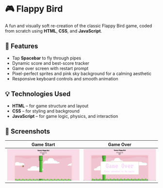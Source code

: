# 🎮 Flappy Bird
A fun and visually soft re-creation of the classic Flappy Bird game, coded from scratch using **HTML**, **CSS**, and **JavaScript**. 

## 🔧 Features

- Tap **Spacebar** to fly through pipes
- Dynamic score and best-score tracker
- Game over screen with restart prompt
- Pixel-perfect sprites and pink sky background for a calming aesthetic
- Responsive keyboard controls and smooth animation

## 💡 Technologies Used

- **HTML** – for game structure and layout
- **CSS** – for styling and background
- **JavaScript** – for game logic, physics, and interaction

## 📸 Screenshots

|           Game Start           |           Game Over           |
|--------------------------------|-------------------------------|
| ![Game Start](./game-start.png) | ![Game Over](./game-over.png) |
